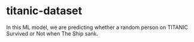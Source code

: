 # titanic-dataset
In this ML model, we are predicting whether a random person on TITANIC Survived or Not when The Ship sank.

